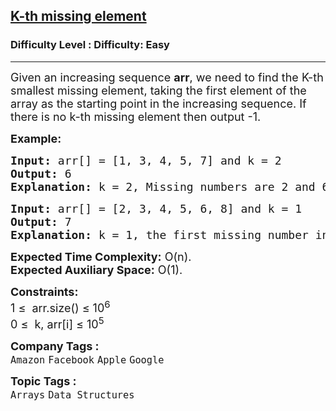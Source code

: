 <h2><a href="https://www.geeksforgeeks.org/problems/k-th-missing-element3635/1?page=4&category=Arrays&status=unsolved&sortBy=submissions">K-th missing element</a></h2><h3>Difficulty Level : Difficulty: Easy</h3><hr><div class="problems_problem_content__Xm_eO"><p><span style="font-size: 18px;">Given an increasing sequence <strong>arr</strong>, we need to find the K-th smallest missing element, taking the first element of the array as the starting point in the increasing sequence. If there is no k-th missing element then output -1.</span></p>
<p><span style="font-size: 18px;"><strong>Example:</strong></span></p>
<pre><span style="font-size: 18px;"><strong>Input:</strong> arr[] = [1, 3, 4, 5, 7] and k = 2
<strong>Output:</strong> 6
<strong>Explanation: </strong>k = 2, Missing numbers are 2 and 6. So 2nd missing number is 6.
</span></pre>
<pre><span style="font-size: 18px;"><strong>Input:</strong> arr[] = [2, 3, 4, 5, 6, 8] and k = 1<strong>
Output:</strong> 7<br><strong>Explanation: </strong>k = 1, the first missing number in the array is 7.</span></pre>
<p><span style="font-size: 18px;"><strong>Expected Time Complexity:</strong> O(n).<br><strong>Expected Auxiliary Space:</strong>&nbsp;O(1).</span></p>
<p><span style="font-size: 18px;"><strong>Constraints:<br></strong></span><span style="font-size: 18px;">1 ≤&nbsp; arr.size() ≤ 10<sup>6</sup><br>0 ≤&nbsp; k, arr[i] ≤ 10<sup>5</sup></span></p></div><p><span style=font-size:18px><strong>Company Tags : </strong><br><code>Amazon</code>&nbsp;<code>Facebook</code>&nbsp;<code>Apple</code>&nbsp;<code>Google</code>&nbsp;<br><p><span style=font-size:18px><strong>Topic Tags : </strong><br><code>Arrays</code>&nbsp;<code>Data Structures</code>&nbsp;